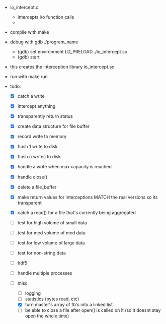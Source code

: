 * io_intercept.c 
	- intercepts i/o function calls
	-

* compile with make
* debug with gdb ./program_name
	* (gdb) set environment LD_PRELOAD ./io_intercept.so
	* (gdb) start

- this creates the interception library io_intercept.so

* run with make run

* todo: 
	* [x] catch a write
	* [x] intercept anything
	* [x] transparently return status
	* [x] create data structure for file buffer
	* [x] record write to memory
	* [x] flush 1 write to disk
	* [x] flush n writes to disk
	* [x] handle a write when max capacity is reached
	* [x] handle close()
	* [x] delete a file_buffer
	* [x] make return values for interceptions MATCH the real versions so its transparent
	* [x] catch a read() for a file that's currently being aggregated
	* [ ] test for high volume of small data
	* [ ] test for med volume of med data
	* [ ] test for low volume of large data
	* [ ] test for non-string data
	* [ ] hdf5
	* [ ] handle multiple processes

	* [ ] misc
		* [ ] logging
		* [ ] statistics (bytes read, etc)
		* [x] turn master's array of fb's into a linked list
		* [ ] be able to close a file after open() is called on it (so it doesnt stay open the whole time)
